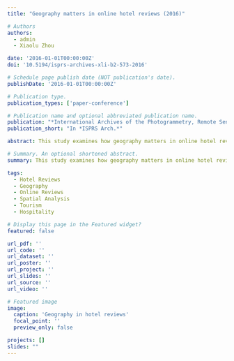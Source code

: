 ```yaml
---
title: "Geography matters in online hotel reviews (2016)"

# Authors
authors:
  - admin
  - Xiaolu Zhou

date: '2016-01-01T00:00:00Z'
doi: '10.5194/isprs-archives-xli-b2-573-2016'

# Schedule page publish date (NOT publication's date).
publishDate: '2016-01-01T00:00:00Z'

# Publication type.
publication_types: ['paper-conference']

# Publication name and optional abbreviated publication name.
publication: "*International Archives of the Photogrammetry, Remote Sensing and Spatial Information Sciences*, XLI-B2, pp. 573-576"
publication_short: "In *ISPRS Arch.*"

abstract: This study examines how geography matters in online hotel reviews. We analyze the spatial patterns and geographic factors that influence hotel review content and ratings, providing insights into the spatial dimensions of hospitality experiences and online review behavior. The research contributes to understanding the geographic aspects of digital tourism data.

# Summary. An optional shortened abstract.
summary: This study examines how geography matters in online hotel reviews.

tags:
  - Hotel Reviews
  - Geography
  - Online Reviews
  - Spatial Analysis
  - Tourism
  - Hospitality

# Display this page in the Featured widget?
featured: false

url_pdf: ''
url_code: ''
url_dataset: ''
url_poster: ''
url_project: ''
url_slides: ''
url_source: ''
url_video: ''

# Featured image
image:
  caption: 'Geography in hotel reviews'
  focal_point: ''
  preview_only: false

projects: []
slides: ""
---
```

